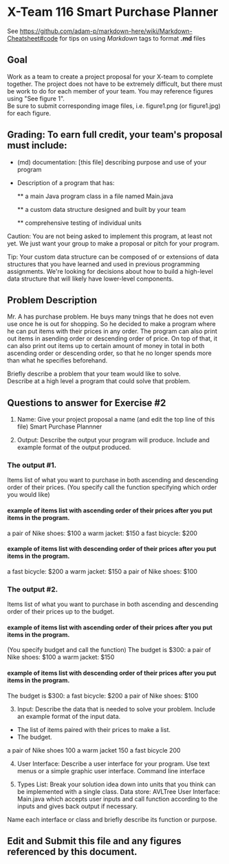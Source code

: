 # X-Team 116 Smart Purchase Planner

See https://github.com/adam-p/markdown-here/wiki/Markdown-Cheatsheet#code for tips on using *Markdown* tags to format __.md__ files

## Goal

Work as a team to create a project proposal for your X-team to complete together.
The project does not have to be extremely difficult,
but there must be work to do for each member of your team.
You may reference figures using "See figure 1".  
Be sure to submit corresponding image files, i.e. figure1.png (or figure1.jpg) for each figure.

## Grading: To earn full credit, your team's proposal must include:

* (md) documentation: [this file] describing purpose and use of your program

* Description of a program that has:

  ** a main Java program class in a file named Main.java
  
  ** a custom data structure designed and built by your team
  
  ** comprehensive testing of individual units
  
 Caution: You are not being asked to implement this program, at least not yet. 
 We just want your group to make a proposal or pitch for your program.
 
 Tip: Your custom data structure can be composed of or extensions of data structures that you have learned and used in previous programming assignments.  We're looking for decisions about how to build a high-level data structure that will likely have lower-level components.

## Problem Description
Mr. A has  purchase problem. He buys many tnings that he does not even use once he is out for shopping.
So he decided to make a program where he can put items with their prices in any order.
The program can also print out items in asending order or descending order of price.
On top of that, it can also print out items up to certain amount of money in total in both ascending order or descending order, so that he no longer spends more than what he specifies beforehand.

Briefly describe a problem that your team would like to solve.  
Describe at a high level a program that could solve that problem.

## Questions to answer for Exercise #2

1. Name: Give your project proposal a name (and edit the top line of this file)
Smart Purchase Plannner


2. Output: Describe the output your program will produce.  Include and example format of the output produced.
### The output #1. 
Items list of what you want to purchase in both ascending and descending order of their prices.
(You specify call the function specifying which order you would like)

#### example of items list with ascending order of their prices after you put items in the program.
a pair of Nike shoes: $100
a warm jacket: $150
a fast bicycle: $200

#### example of items list with descending order of their prices after you put items in the program.
a fast bicycle: $200
a warm jacket: $150
a pair of Nike shoes: $100


### The output #2. 
Items list of what you want to purchase in both ascending and descending order of their prices up to the budget.

#### example of items list with ascending order of their prices after you put items in the program.
(You specify budget and call the function)
The budget is $300:
a pair of Nike shoes: $100
a warm jacket: $150

#### example of items list with descending order of their prices after you put items in the program.
The budget is $300:
a fast bicycle: $200
a pair of Nike shoes: $100

3. Input: Describe the data that is needed to solve your problem. Include an example format of the input data.
- The list of items paired with their prices to make a list.
- The budget.

a pair of Nike shoes 100
a warm jacket 150
a fast bicycle 200

4. User Interface: Describe a user interface for your program.  Use text menus or a simple graphic user interface.
Command line interface


5. Types List: Break your solution idea down into units that you think can be implemented with a single class.
Data store: AVLTree
User Interface: Main.java which accepts user inputs and call function according to the inputs and gives back output if necessary.


Name each interface or class and briefly describe its function or purpose.


## Edit and Submit this file and any figures referenced by this document.

